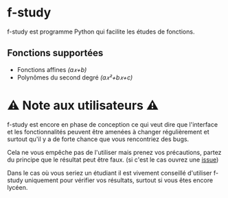 # f-study

f-study est programme Python qui facilite les études de fonctions.

## Fonctions supportées

- Fonctions affines *(a𝑥+b)*
- Polynômes du second degré *(a𝑥²+b𝑥+c)*

# ⚠️ Note aux utilisateurs ⚠️

f-study est encore en phase de conception ce qui veut dire que l'interface et les fonctionnalités peuvent être amenées à changer régulièrement et surtout qu'il y a de forte chance que vous rencontriez des bugs.

Cela ne vous empêche pas de l'utiliser mais prenez vos précautions, partez du principe que le résultat peut être faux. (si c'est le cas ouvrez une [issue](https://github.com/Nyde2283/f-study/issues/new/choose))

Dans le cas où vous seriez un étudiant il est vivement conseillé d'utiliser f-study uniquement pour vérifier vos résultats, surtout si vous êtes encore lycéen.
